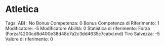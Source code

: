 # Atletica

Tags: ABI
: No
Bonus Competenza: 0
Bonus Competenza di Riferimento: 1
Modificatore: -5
Modificatore  Abilità: 0
Statistica di riferimento: Forza (Forza%200cd8d400e38d48c7a2c3dd4635c7cabd.md)
Tiro Salvezza: -5
Valore di riferimento: 0